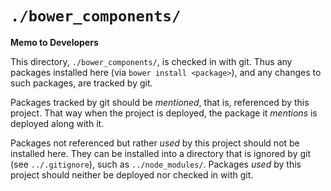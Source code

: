 
# `./bower_components/`

**Memo to Developers**

This directory, `./bower_components/`, is checked in with git.
Thus any packages installed here (via `bower install <package>`), and any changes to such packages, are tracked by git.

Packages tracked by git should be *mentioned*, that is, referenced by this project.
That way when the project is deployed, the package it *mentions* is deployed along with it.

Packages not referenced but rather *used* by this project should not be installed here.
They can be installed into a directory that is ignored by git (see `../.gitignore`),
such as `../node_modules/`.
Packages *used* by this project should neither be deployed nor checked in with git.
